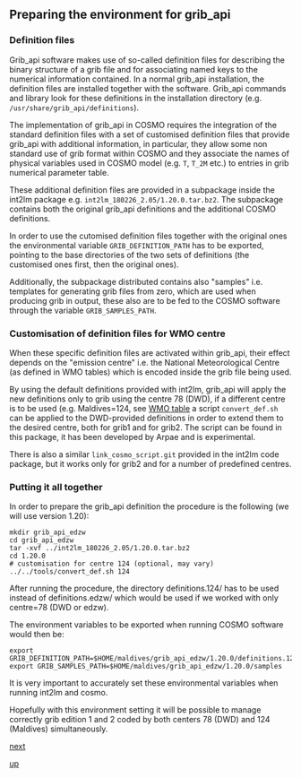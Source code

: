 ## Preparing the environment for grib_api ##

### Definition files ###

Grib_api software makes use of so-called definition files for
describing the binary structure of a grib file and for associating
named keys to the numerical information contained. In a normal
grib_api installation, the definition files are installed together
with the software. Grib_api commands and library look for these
definitions in the installation directory
(e.g. `/usr/share/grib_api/definitions`).

The implementation of grib_api in COSMO requires the integration of
the standard definition files with a set of customised definition
files that provide grib_api with additional information, in
particular, they allow some non standard use of grib format within
COSMO and they associate the names of physical variables used in COSMO
model (e.g. `T`, `T_2M` etc.) to entries in grib numerical parameter
table.

These additional definition files are provided in a subpackage inside
the int2lm package e.g. `int2lm_180226_2.05/1.20.0.tar.bz2`. The
subpackage contains both the original grib_api definitions and the
additional COSMO definitions.

In order to use the cutomised definition files together with the
original ones the environmental variable `GRIB_DEFINITION_PATH` has to
be exported, pointing to the base directories of the two sets of
definitions (the customised ones first, then the original ones).

Additionally, the subpackage distributed contains also "samples"
i.e. templates for generating grib files from zero, which are used
when producing grib in output, these also are to be fed to the COSMO
software through the variable `GRIB_SAMPLES_PATH`.

### Customisation of definition files for WMO centre ###

When these specific definition files are activated within grib_api,
their effect depends on the "emission centre" i.e. the National
Meteorological Centre (as defined in WMO tables) which is encoded
inside the grib file being used.

By using the default definitions provided with int2lm, grib_api will
apply the new definitions only to grib using the centre 78 (DWD), if a
different centre is to be used (e.g. Maldives=124, see [WMO
table](http://www.wmo.int/pages/prog/www/WMOCodes/WMO306_vI2/LatestVERSION/WMO306_vI2_CommonTable_en.pdf)
a script `convert_def.sh` can be applied to the DWD-provided
definitions in order to extend them to the desired centre, both for
grib1 and for grib2. The script can be found in this package, it has
been developed by Arpae and is experimental.

There is also a similar `link_cosmo_script.git` provided in the int2lm
code package, but it works only for grib2 and for a number of
predefined centres.

### Putting it all together ###

In order to prepare the grib_api definition the procedure is the
following (we will use version 1.20):

```
mkdir grib_api_edzw
cd grib_api_edzw
tar -xvf ../int2lm_180226_2.05/1.20.0.tar.bz2
cd 1.20.0
# customisation for centre 124 (optional, may vary)
../../tools/convert_def.sh 124
```

After running the procedure, the directory definitions.124/ has to be
used instead of definitions.edzw/ which would be used if we worked
with only centre=78 (DWD or edzw).

The environment variables to be exported when running COSMO software
would then be:

```
export GRIB_DEFINITION_PATH=$HOME/maldives/grib_api_edzw/1.20.0/definitions.124:$HOME/maldives/grib_api_edzw/1.20.0/definitions
export GRIB_SAMPLES_PATH=$HOME/maldives/grib_api_edzw/1.20.0/samples
```

It is very important to accurately set these environmental variables
when running int2lm and cosmo.

Hopefully with this environment setting it will be possible to manage
correctly grib edition 1 and 2 coded by both centers 78 (DWD) and 124
(Maldives) simultaneously.

[next](running_int2lm.md)

[up](README.md)